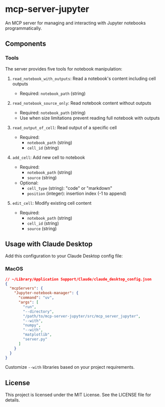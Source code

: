 # mcp-server-jupyter

An MCP server for managing and interacting with Jupyter notebooks programmatically.

## Components

### Tools

The server provides five tools for notebook manipulation:

1. `read_notebook_with_outputs`: Read a notebook's content including cell outputs

   - Required: `notebook_path` (string)

2. `read_notebook_source_only`: Read notebook content without outputs

   - Required: `notebook_path` (string)
   - Use when size limitations prevent reading full notebook with outputs

3. `read_output_of_cell`: Read output of a specific cell

   - Required:
     - `notebook_path` (string)
     - `cell_id` (string)

4. `add_cell`: Add new cell to notebook

   - Required:
     - `notebook_path` (string)
     - `source` (string)
   - Optional:
     - `cell_type` (string): "code" or "markdown"
     - `position` (integer): insertion index (-1 to append)

5. `edit_cell`: Modify existing cell content
   - Required:
     - `notebook_path` (string)
     - `cell_id` (string)
     - `source` (string)

## Usage with Claude Desktop

Add this configuration to your Claude Desktop config file:

### MacOS

```json
// ~/Library/Application Support/Claude/claude_desktop_config.json
{
  "mcpServers": {
    "Jupyter-notebook-manager": {
      "command": "uv",
      "args": [
        "run",
        "--directory",
        "/path/to/mcp-server-jupyter/src/mcp_server_jupyter",
        "--with",
        "numpy",
        "--with",
        "matplotlib",
        "server.py"
      ]
    }
  }
}
```

Customize `--with` libraries based on your project requirements.

## License

This project is licensed under the MIT License. See the LICENSE file for details.
